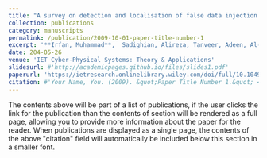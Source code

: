```yaml
---
title: "A survey on detection and localisation of false data injection attacks in smart grids"
collection: publications
category: manuscripts
permalink: /publication/2009-10-01-paper-title-number-1
excerpt: '**Irfan, Muhammad**,  Sadighian, Alireza, Tanveer, Adeen, Al-Naimi, Shaikha J, Oligeri, Gabriele. "A survey on detection and localisation of false data injection attacks in smart grids." IET Cyber‐Physical Systems: Theory & Applications (2024).'
date: 204-05-26
venue: 'IET Cyber‐Physical Systems: Theory & Applications'
slidesurl: #'http://academicpages.github.io/files/slides1.pdf'
paperurl: 'https://ietresearch.onlinelibrary.wiley.com/doi/full/10.1049/cps2.12093'
citation: #'Your Name, You. (2009). &quot;Paper Title Number 1.&quot; <i>Journal 1</i>. 1(1).'
---
```


The contents above will be part of a list of publications, if the user clicks the link for the publication than the contents of section will be rendered as a full page, allowing you to provide more information about the paper for the reader. When publications are displayed as a single page, the contents of the above "citation" field will automatically be included below this section in a smaller font.